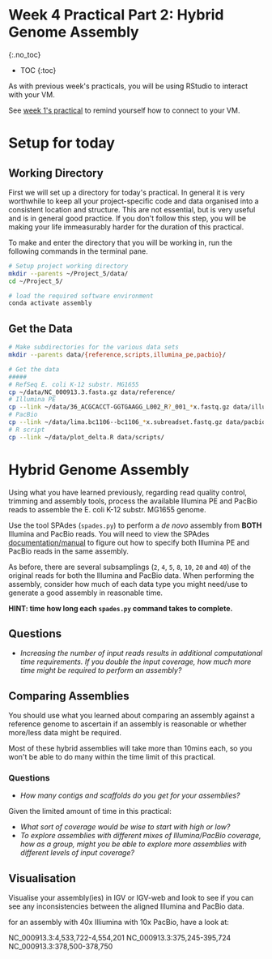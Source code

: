 # Week 4 Practical Part 2: Hybrid Genome Assembly
{:.no_toc}

* TOC
{:toc}

As with previous week's practicals, you will be using RStudio to interact with your VM.

See [week 1's practical](../Bash_Practicals/1_IntroBash.md#rstudio) to remind yourself how to connect to your VM.

# Setup for today

## Working Directory

First we will set up a directory for today's practical.
In general it is very worthwhile to keep all your project-specific code and data organised into a consistent location and structure.
This are not essential, but is very useful and is in general good practice.
If you don't follow this step, you will be making your life immeasurably harder for the duration of this practical.

To make and enter the directory that you will be working in, run the following commands in the terminal pane.

```bash
# Setup project working directory
mkdir --parents ~/Project_5/data/
cd ~/Project_5/

# load the required software environment
conda activate assembly
```

## Get the Data

```bash
# Make subdirectories for the various data sets
mkdir --parents data/{reference,scripts,illumina_pe,pacbio}/

# Get the data
#####
# RefSeq E. coli K-12 substr. MG1655
cp ~/data/NC_000913.3.fasta.gz data/reference/
# Illumina PE
cp --link ~/data/36_ACGCACCT-GGTGAAGG_L002_R?_001_*x.fastq.gz data/illumina_pe/
# PacBio
cp --link ~/data/lima.bc1106--bc1106_*x.subreadset.fastq.gz data/pacbio/
# R script
cp --link ~/data/plot_delta.R data/scripts/
```

# Hybrid Genome Assembly

Using what you have learned previously, regarding read quality control, trimming and assembly tools, process the available Illumina PE and PacBio reads to assemble the E. coli K-12 substr. MG1655 genome.

Use the tool SPAdes (`spades.py`) to perform a _de novo_ assembly from **BOTH** Illumina and PacBio reads.
You will need to view the SPAdes [documentation/manual](https://github.com/ablab/spades/blob/spades_3.15.2/README.md#pacbio) to figure out how to specify both Illumina PE and PacBio reads in the same assembly.

As before, there are several subsamplings (`2`, `4`, `5`, `8`, `10`, `20` and `40`) of the original reads for both the Illumina and PacBio data.
When performing the assembly, consider how much of each data type you might need/use to generate a good assembly in reasonable time.

**HINT: time how long each `spades.py` command takes to complete.**

## Questions

 - *Increasing the number of input reads results in additional computational time requirements. If you double the input coverage, how much more time might be required to perform an assembly?*

## Comparing Assemblies

You should use what you learned about comparing an assembly against a reference genome to ascertain if an assembly is reasonable or whether more/less data might be required.

Most of these hybrid assemblies will take more than 10mins each, so you won't be able to do many within the time limit of this practical.

### Questions

 - *How many contigs and scaffolds do you get for your assemblies?*

Given the limited amount of time in this practical:

 - *What sort of coverage would be wise to start with high or low?*
 - *To explore assemblies with different mixes of Illumina/PacBio coverage, how as a group, might you be able to explore more assemblies with different levels of input coverage?*

## Visualisation

Visualise your assembly(ies) in IGV or IGV-web and look to see if you can see any inconsistencies between the aligned Illumina and PacBio data.

for an assembly with 40x Illiumina with 10x PacBio, have a look at:

NC_000913.3:4,533,722-4,554,201
NC_000913.3:375,245-395,724
NC_000913.3:378,500-378,750

<!--

Sample command line for hybrid assembly.

```bash
ILLUMINA_COV=2
PACBIO_COV=2

mkdir --parents de_novo_hybrid

time spades.py \
  --threads 2 \
  -o de_novo_illumina/36_ACGCACCT-GGTGAAGG_L002_${ILLUMINA_COV}x_${PACBIO_COV}x \
  -1 data/illumina_pe/36_ACGCACCT-GGTGAAGG_L002_R1_001_${ILLUMINA_COV}x.fastq.gz \
  -2 data/illumina_pe/36_ACGCACCT-GGTGAAGG_L002_R2_001_${ILLUMINA_COV}x.fastq.gz \
  --pacbio data/pacbio/lima.bc1106--bc1106_${PACBIO_COV}x.subreadset.fastq.gz \
| tee de_novo_hybrid/36_ACGCACCT-GGTGAAGG_L002_${ILLUMINA_COV}x_${PACBIO_COV}x.log
```
-->
